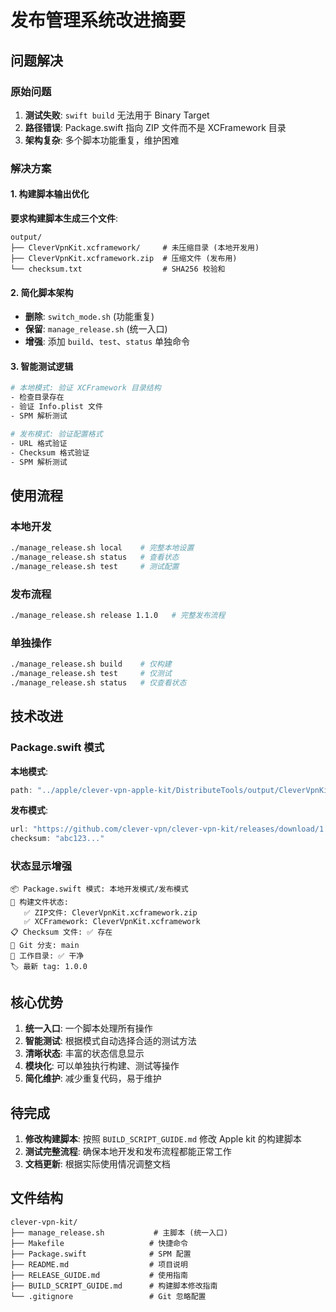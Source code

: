 # 发布管理系统改进摘要

## 问题解决

### 原始问题
1. **测试失败**: `swift build` 无法用于 Binary Target
2. **路径错误**: Package.swift 指向 ZIP 文件而不是 XCFramework 目录
3. **架构复杂**: 多个脚本功能重复，维护困难

### 解决方案

#### 1. 构建脚本输出优化
**要求构建脚本生成三个文件**:
```
output/
├── CleverVpnKit.xcframework/     # 未压缩目录 (本地开发用)
├── CleverVpnKit.xcframework.zip  # 压缩文件 (发布用)
└── checksum.txt                  # SHA256 校验和
```

#### 2. 简化脚本架构
- **删除**: `switch_mode.sh` (功能重复)
- **保留**: `manage_release.sh` (统一入口)
- **增强**: 添加 `build`、`test`、`status` 单独命令

#### 3. 智能测试逻辑
```bash
# 本地模式: 验证 XCFramework 目录结构
- 检查目录存在
- 验证 Info.plist 文件
- SPM 解析测试

# 发布模式: 验证配置格式
- URL 格式验证
- Checksum 格式验证
- SPM 解析测试
```

## 使用流程

### 本地开发
```bash
./manage_release.sh local    # 完整本地设置
./manage_release.sh status   # 查看状态
./manage_release.sh test     # 测试配置
```

### 发布流程
```bash
./manage_release.sh release 1.1.0   # 完整发布流程
```

### 单独操作
```bash
./manage_release.sh build    # 仅构建
./manage_release.sh test     # 仅测试
./manage_release.sh status   # 仅查看状态
```

## 技术改进

### Package.swift 模式
**本地模式**:
```swift
path: "../apple/clever-vpn-apple-kit/DistributeTools/output/CleverVpnKit.xcframework"
```

**发布模式**:
```swift
url: "https://github.com/clever-vpn/clever-vpn-kit/releases/download/1.1.0/CleverVpnKit.xcframework.zip"
checksum: "abc123..."
```

### 状态显示增强
```
📦 Package.swift 模式: 本地开发模式/发布模式
🔨 构建文件状态:
   ✅ ZIP文件: CleverVpnKit.xcframework.zip
   ✅ XCFramework: CleverVpnKit.xcframework
📋 Checksum 文件: ✅ 存在
🌿 Git 分支: main
📁 工作目录: ✅ 干净
🏷️ 最新 tag: 1.0.0
```

## 核心优势

1. **统一入口**: 一个脚本处理所有操作
2. **智能测试**: 根据模式自动选择合适的测试方法
3. **清晰状态**: 丰富的状态信息显示
4. **模块化**: 可以单独执行构建、测试等操作
5. **简化维护**: 减少重复代码，易于维护

## 待完成

1. **修改构建脚本**: 按照 `BUILD_SCRIPT_GUIDE.md` 修改 Apple kit 的构建脚本
2. **测试完整流程**: 确保本地开发和发布流程都能正常工作
3. **文档更新**: 根据实际使用情况调整文档

## 文件结构

```
clever-vpn-kit/
├── manage_release.sh           # 主脚本 (统一入口)
├── Makefile                   # 快捷命令
├── Package.swift              # SPM 配置
├── README.md                  # 项目说明
├── RELEASE_GUIDE.md           # 使用指南
├── BUILD_SCRIPT_GUIDE.md      # 构建脚本修改指南
└── .gitignore                 # Git 忽略配置
```
